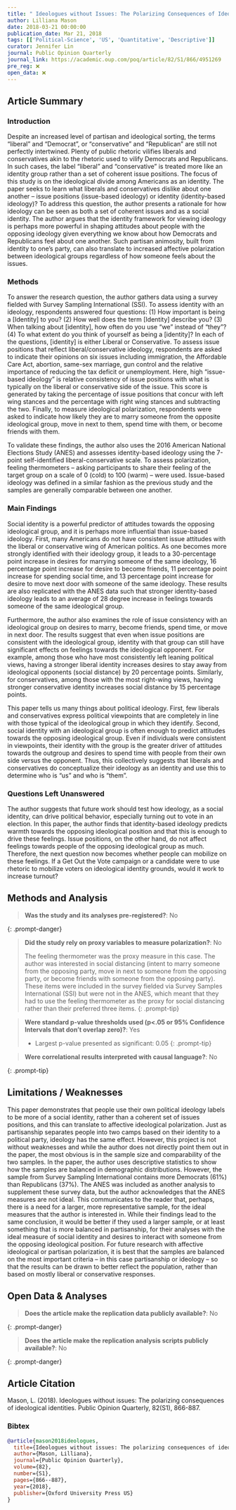 ```yaml
---
title: " Ideologues without Issues: The Polarizing Consequences of Ideological Identities"
author: Lilliana Mason
date: 2018-03-21 00:00:00
publication_date: Mar 21, 2018
tags: [['Political-Science', 'US', 'Quantitative', 'Descriptive']]
curator: Jennifer Lin
journal: Public Opinion Quarterly
journal_link: https://academic.oup.com/poq/article/82/S1/866/4951269
pre_reg: ❌
open_data: ❌
---
```


## Article Summary

### Introduction

Despite an increased level of partisan and ideological sorting, the terms “liberal” and “Democrat”, or “conservative” and “Republican” are still not perfectly intertwined. Plenty of public rhetoric vilifies liberals and conservatives akin to the rhetoric used to vilify Democrats and Republicans. In such cases, the label “liberal” and “conservative” is treated more like an identity group rather than a set of coherent issue positions. The focus of this study is on the ideological divide among Americans as an identity. The paper seeks to learn what liberals and conservatives dislike about one another – issue positions (issue-based ideology) or identity (identity-based ideology)? To address this question, the author presents a rationale for how ideology can be seen as both a set of coherent issues and as a social identity. The author argues that the identity framework for viewing ideology is perhaps more powerful in shaping attitudes about people with the opposing ideology given everything we know about how Democrats and Republicans feel about one another. Such partisan animosity, built from identity to one’s party, can also translate to increased affective polarization between ideological groups regardless of how someone feels about the issues. 

### Methods

To answer the research question, the author gathers data using a survey fielded with Survey Sampling International (SSI). To assess identity with an ideology, respondents answered four questions: (1) How important is being a [Identity] to you? (2) How well does the term [Identity] describe you? (3) When talking about [identity], how often do you use “we” instead of “they”? (4) To what extent do you think of yourself as being a [identity]? In each of the questions, [identity] is either Liberal or Conservative. To assess issue positions that reflect liberal/conservative ideology, respondents are asked to indicate their opinions on six issues including immigration, the Affordable Care Act, abortion, same-sex marriage, gun control and the relative importance of reducing the tax deficit or unemployment. Here, high “issue-based ideology” is relative consistency of issue positions with what is typically on the liberal or conservative side of the issue. This score is generated by taking the percentage of issue positions that concur with left wing stances and the percentage with right wing stances and subtracting the two. Finally, to measure ideological polarization, respondents were asked to indicate how likely they are to marry someone from the opposite ideological group, move in next to them, spend time with them, or become friends with them. 

To validate these findings, the author also uses the 2016 American National Elections Study (ANES) and assesses identity-based ideology using the 7-point self-identified liberal-conservative scale. To assess polarization, feeling thermometers – asking participants to share their feeling of the target group on a scale of 0 (cold) to 100 (warm) – were used. Issue-based ideology was defined in a similar fashion as the previous study and the samples are generally comparable between one another.

### Main Findings

Social identity is a powerful predictor of attitudes towards the opposing ideological group, and it is perhaps more influential than issue-based ideology. First, many Americans do not have consistent issue attitudes with the liberal or conservative wing of American politics. As one becomes more strongly identified with their ideology group, it leads to a 30-percentage point increase in desires for marrying someone of the same ideology, 16 percentage point increase for desire to become friends, 11 percentage point increase for spending social time, and 13 percentage point increase for desire to move next door with someone of the same ideology. These results are also replicated with the ANES data such that stronger identity-based ideology leads to an average of 28 degree increase in feelings towards someone of the same ideological group. 

Furthermore, the author also examines the role of issue consistency with an ideological group on desires to marry, become friends, spend time, or move in next door. The results suggest that even when issue positions are consistent with the ideological group, identity with that group can still have significant effects on feelings towards the ideological opponent. For example, among those who have most consistently left leaning political views, having a stronger liberal identity increases desires to stay away from ideological opponents (social distance) by 20 percentage points. Similarly, for conservatives, among those with the most right-wing views, having stronger conservative identity increases social distance by 15 percentage points.

This paper tells us many things about political ideology. First, few liberals and conservatives express political viewpoints that are completely in line with those typical of the ideological group in which they identify. Second, social identity with an ideological group is often enough to predict attitudes towards the opposing ideological group. Even if individuals were consistent in viewpoints, their identity with the group is the greater driver of attitudes towards the outgroup and desires to spend time with people from their own side versus the opponent. Thus, this collectively suggests that liberals and conservatives do conceptualize their ideology as an identity and use this to determine who is “us” and who is “them”.

### Questions Left Unanswered 

The author suggests that future work should test how ideology, as a social identity, can drive political behavior, especially turning out to vote in an election. In this paper, the author finds that identity-based ideology predicts warmth towards the opposing ideological position and that this is enough to drive these feelings. Issue positions, on the other hand, do not affect feelings towards people of the opposing ideological group as much. Therefore, the next question now becomes whether people can mobilize on these feelings. If a Get Out the Vote campaign or a candidate were to use rhetoric to mobilize voters on ideological identity grounds, would it work to increase turnout?

## Methods and Analysis

> **Was the study and its analyses pre-registered?**: No
> 
{: .prompt-danger}

> **Did the study rely on proxy variables to measure polarization?**: No
> 
> 
> The feeling thermometer was the proxy measure in this case. The author was interested in social distancing (intent to marry someone from the opposing party, move in next to someone from the opposing party, or become friends with someone from the opposing party). These items were included in the survey fielded via Survey Samples International (SSI) but were not in the ANES, which meant that they had to use the feeling thermometer as the proxy for social distancing rather than their preferred three items.
{: .prompt-tip}


> **Were standard p-value thresholds used (p<.05 or 95% Confidence Intervals that don’t overlap zero)?**: Yes
> 
> - Largest p-value presented as significant: 0.05
{: .prompt-tip}

> **Were correlational results interpreted with causal language?**: No
> 
{: .prompt-tip}

## Limitations / Weaknesses

This paper demonstrates that people use their own political ideology labels to be more of a social identity, rather than a coherent set of issues positions, and this can translate to affective ideological polarization. Just as partisanship separates people into two camps based on their identity to a political party, ideology has the same effect. However, this project is not without weaknesses and while the author does not directly point them out in the paper, the most obvious is in the sample size and comparability of the two samples. In the paper, the author uses descriptive statistics to show how the samples are balanced in demographic distributions. However, the sample from Survey Sampling International contains more Democrats (61%) than Republicans (37%). The ANES was included as another analysis to supplement these survey data, but the author acknowledges that the ANES measures are not ideal. This communicates to the reader that, perhaps, there is a need for a larger, more representative sample, for the ideal measures that the author is interested in. While their findings lead to the same conclusion, it would be better if they used a larger sample, or at least something that is more balanced in partisanship, for their analyses with the ideal measure of social identity and desires to interact with someone from the opposing ideological position. For future research with affective ideological or partisan polarization, it is best that the samples are balanced on the most important criteria – in this case partisanship or ideology – so that the results can be drawn to better reflect the population, rather than based on mostly liberal or conservative responses.

## Open Data & Analyses

> **Does the article make the replication data publicly available?**: No
> 
{: .prompt-danger}

> **Does the article make the replication analysis scripts publicly available?**: No
> 
{: .prompt-danger}



## Article Citation

Mason, L. (2018). Ideologues without issues: The polarizing consequences of ideological identities. Public Opinion Quarterly, 82(S1), 866-887.

### Bibtex

```bibtex
@article{mason2018ideologues,
  title={Ideologues without issues: The polarizing consequences of ideological identities},
  author={Mason, Lilliana},
  journal={Public Opinion Quarterly},
  volume={82},
  number={S1},
  pages={866--887},
  year={2018},
  publisher={Oxford University Press US}
}

```

